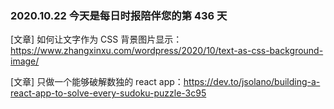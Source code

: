 ### 2020.10.22 今天是每日时报陪伴您的第 436 天

[文章] 如何让文字作为 CSS 背景图片显示：<https://www.zhangxinxu.com/wordpress/2020/10/text-as-css-background-image/>

[文章] 只做一个能够破解数独的 react app：<https://dev.to/jsolano/building-a-react-app-to-solve-every-sudoku-puzzle-3c95>

<style>
.page{
  background: url("data:image/svg+xml,%3Csvg width='200' height='200' xmlns='http://www.w3.org/2000/svg'%3E%3Ctext x='50%25' y='50%25' font-size='14' fill-opacity='0.5' text-anchor='middle' dominant-baseline='middle' transform='rotate(-45, 100 100)'%3E每日时报%3C/text%3E%3C/svg%3E");
}
</style>
